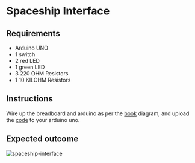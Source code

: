 # Spaceship Interface

## Requirements

- Arduino UNO
- 1 switch
- 2 red LED
- 1 green LED
- 3 220 OHM Resistors
- 1 10 KILOHM Resistors

## Instructions

Wire up the breadboard and arduino as per the [book](https://store.arduino.cc/products/arduino-starter-kit-multi-language) diagram, and upload the [code](./spaceshipInterface.ino) to your arduino uno.

## Expected outcome

![spaceship-interface](../assets/gifs/spaceship.gif)
